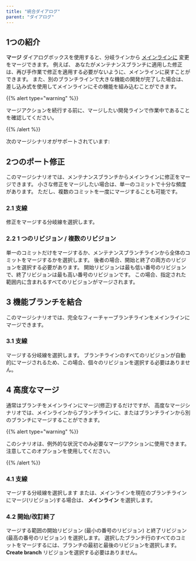 ```yaml
---
title: "統合ダイアログ"
parent: "ダイアログ"
---
```


## 1つの紹介

**マージ** ダイアログボックスを使用すると、分岐ラインから [メインラインに](version-control) 変更をマージできます。 例えば、 あなたがメンテナンスブランチに適用した修正は、再び手作業で修正を適用する必要がないように、メインラインに戻すことができます。 また、別のブランチラインで大きな機能の開発が完了した場合は、差し込み式を使用してメインラインにその機能を組み込むことができます。

{{% alert type="warning" %}}

マージアクションを続行する前に、マージしたい開発ラインで作業中であることを確認してください。

{{% /alert %}}

次のマージシナリオがサポートされています:

## 2つのポート修正

このマージシナリオでは、メンテナンスブランチからメインラインに修正をマージできます。 小さな修正をマージしたい場合は、単一のコミットで十分な頻度があります。 ただし、複数のコミットを一度にマージすることも可能です。

### 2.1 支線

修正をマージする分岐線を選択します。

### 2.2 1 つのリビジョン / 複数のリビジョン

単一のコミットだけをマージするか、メンテナンスブランチラインから全体のコミットをマージするかを選択します。 後者の場合、開始と終了の両方のリビジョンを選択する必要があります。 開始リビジョンは最も低い番号のリビジョンで、終了リビジョンは最も高い番号のリビジョンです。 この場合、指定された範囲内に含まれるすべてのリビジョンがマージされます。

## 3 機能ブランチを結合

このマージシナリオでは、完全なフィーチャーブランチラインをメインラインにマージできます。

### 3.1 支線

マージする分岐線を選択します。 ブランチラインのすべてのリビジョンが自動的にマージされるため、この場合、個々のリビジョンを選択する必要はありません。

## 4 高度なマージ

通常はブランチをメインラインにマージ(修正)するだけですが、 高度なマージシナリオでは、メインラインからブランチラインに、またはブランチラインから別のブランチにマージすることができます。

 {{% alert type="warning" %}}

このシナリオは、例外的な状況でのみ必要なマージアクションに使用できます。 注意してこのオプションを使用してください。

{{% /alert %}}

### 4.1 支線

マージする分岐線を選択します または、メインラインを現在のブランチラインにマージ(リビジョン)する場合は、 **メインライン** を選択します。

### 4.2 開始/改訂終了

マージする範囲の開始リビジョン (最小の番号のリビジョン) と終了リビジョン (最高の番号のリビジョン) を選択します。 選択したブランチ行のすべてのコミットをマージするには、ブランチの最初と最後のリビジョンを選択します。 **Create branch** リビジョンを選択する必要はありません。
